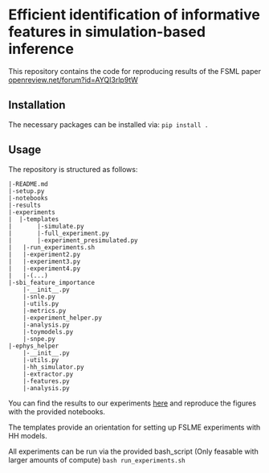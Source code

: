 # Efficient identification of informative features in simulation-based inference
This repository contains the code for reproducing results of the FSML paper [openreview.net/forum?id=AYQI3rlp9tW](https://openreview.net/forum?id=AYQI3rlp9tW)

## Installation
The necessary packages can be installed via:
`pip install .`

## Usage
The repository is structured as follows:
```
|-README.md
|-setup.py
|-notebooks
|-results
|-experiments
|  |-templates
|	    |-simulate.py
|	    |-full_experiment.py
|	    |-experiment_presimulated.py
|	|-run_experiments.sh
|	|-experiment2.py
|	|-experiment3.py
|	|-experiment4.py
|	|-(...)
|-sbi_feature_importance
	|-__init__.py
	|-snle.py
	|-utils.py
	|-metrics.py
	|-experiment_helper.py
	|-analysis.py
	|-toymodels.py
	|-snpe.py
|-ephys_helper
	|-__init__.py
	|-utils.py
	|-hh_simulator.py
	|-extractor.py
	|-features.py
	|-analysis.py
```

You can find the results to our experiments [here](https://zenodo.org/record/7104245) and reproduce the figures with the provided notebooks.

The templates provide an orientation for setting up FSLME experiments with HH models.

All experiments can be run via the provided bash_script (Only feasable with larger amounts of compute)
`bash run_experiments.sh`
